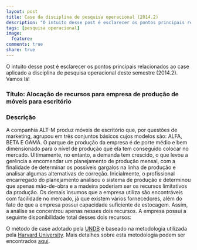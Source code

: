 ```yaml
---
layout: post
title: Case da disciplina de pesquisa operacional (2014.2)
description: "O intuito desse post é esclarecer os pontos principais relacionados ao case aplicado a disciplina de pesquisa operacional deste semestre (2014.2). Vamos lá!"
tags: [pesquisa operacional]
image:
  feature: 
comments: true
share: true
---
```


O intuito desse post é esclarecer os pontos principais relacionados ao case aplicado a disciplina de pesquisa operacional deste semestre (2014.2). Vamos lá!

### Título: Alocação de recursos para empresa de produção de móveis para escritório

### Descrição

A companhia ALT-M produz móveis de escritório que, por questões de marketing, agrupou em três conjuntos básicos cujos modelos são: ALFA, BETA E GAMA.
O parque de produção da empresa é de porte médio e bem dimensionado para o nível de produção que ela tem conseguido colocar no mercado. Ultimamente, no entanto, a demanda tem crescido, o que levou a gerência a encomendar um planejamento de produção mensal, com a finalidade de determinar os possíveis gargalos na linha de produção e analisar algumas alternativas de correção.
Inicialmente, o profissional encarregado do planejamento analisou o sistema de produção e determinou que apenas mão-de-obra e a madeira poderiam ser os recursos limitativos da produção. Os demais insumos que a empresa utiliza são encontráveis com facilidade no mercado, já que existem vários fornecedores, além do fato de que a empresa possui capacidade suficiente de estocagem. Assim, a análise se concentrou apenas nesses dois recursos.
A empresa possui a seguinte disponibilidade total desses dois recursos:


O método de case adotado pela [UNDB](http://www.undb.edu.br/) é baseado na metodologia utilizada pela [Harvard University](http://www.harvard.edu/). Mais detalhes sobre esta metodologia podem ser encontrados [aqui](http://en.wikipedia.org/wiki/Case_method).